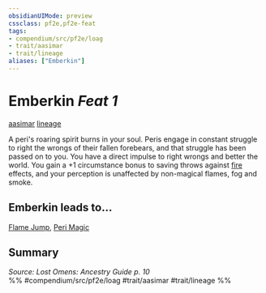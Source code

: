 ```yaml
---
obsidianUIMode: preview
cssclass: pf2e,pf2e-feat
tags:
- compendium/src/pf2e/loag
- trait/aasimar
- trait/lineage
aliases: ["Emberkin"]
---
```

# Emberkin  *Feat 1*  
[aasimar](aasimar-apg.md "Aasimar Ancestry & Heritage Trait")  [lineage](lineage-apg.md "Lineage  Trait")  


A peri's roaring spirit burns in your soul. Peris engage in constant struggle to right the wrongs of their fallen forebears, and that struggle has been passed on to you. You have a direct impulse to right wrongs and better the world. You gain a +1 circumstance bonus to saving throws against [fire](fire.md "Fire Energy & Element Trait") effects, and your perception is unaffected by non-magical flames, fog and smoke.

## Emberkin leads to...

[Flame Jump](flame-jump-loag.md), [Peri Magic](peri-magic-loag.md)

## Summary

*Source: Lost Omens: Ancestry Guide p. 10*  
%% #compendium/src/pf2e/loag #trait/aasimar #trait/lineage %%